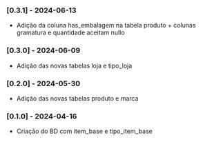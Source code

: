 ### [0.3.1] - 2024-06-13
- Adição da coluna has_embalagem na tabela produto + colunas gramatura e quantidade aceitam nullo

### [0.3.0] - 2024-06-09
- Adição das novas tabelas loja e tipo_loja

### [0.2.0] - 2024-05-30
- Adição das novas tabelas produto e marca

### [0.1.0] - 2024-04-16
- Criação do BD com item_base e tipo_item_base
